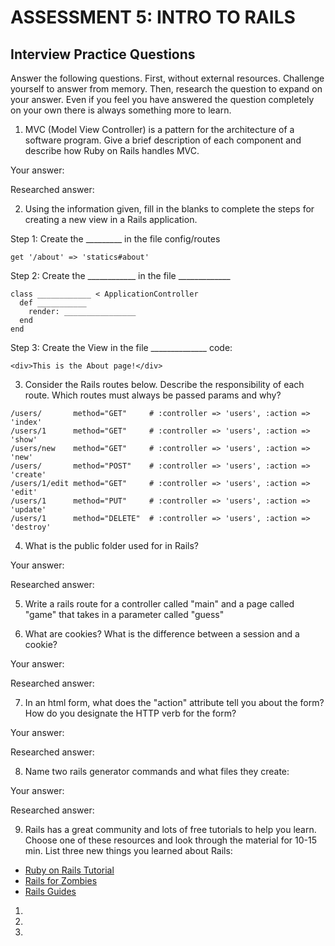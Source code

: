 # ASSESSMENT 5: INTRO TO RAILS
## Interview Practice Questions

Answer the following questions. First, without external resources. Challenge yourself to answer from memory. Then, research the question to expand on your answer. Even if you feel you have answered the question completely on your own there is always something more to learn.

1. MVC (Model View Controller) is a pattern for the architecture of a software program. Give a brief description of each component and describe how Ruby on Rails handles MVC.

  Your answer:

  Researched answer:



2. Using the information given, fill in the blanks to complete the steps for creating a new view in a Rails application.

  Step 1: Create the _________ in the file config/routes
  ```
  get '/about' => 'statics#about'
  ```

  Step 2: Create the ____________ in the file _____________
  ```
  class ____________ < ApplicationController
    def ___________
      render: ________________
    end
  end
  ```

  Step 3: Create the View in the file ______________
  code:
  ```
  <div>This is the About page!</div>
  ```


3. Consider the Rails routes below. Describe the responsibility of  each route. Which routes must always be passed params and why?

```
/users/       method="GET"     # :controller => 'users', :action => 'index'
/users/1      method="GET"     # :controller => 'users', :action => 'show'
/users/new    method="GET"     # :controller => 'users', :action => 'new'
/users/       method="POST"    # :controller => 'users', :action => 'create'
/users/1/edit method="GET"     # :controller => 'users', :action => 'edit'
/users/1      method="PUT"     # :controller => 'users', :action => 'update'
/users/1      method="DELETE"  # :controller => 'users', :action => 'destroy'
```





4. What is the public folder used for in Rails?

  Your answer:

  Researched answer:



5. Write a rails route for a controller called "main" and a page called "game" that takes in a parameter called "guess"



6. What are cookies? What is the difference between a session and a cookie?

  Your answer:

  Researched answer:



7. In an html form, what does the "action" attribute tell you about the form? How do you designate the HTTP verb for the form?

  Your answer:

  Researched answer:



8. Name two rails generator commands and what files they create:

  Your answer:

  Researched answer:


9. Rails has a great community and lots of free tutorials to help you learn. Choose one of these resources and look through the material for 10-15 min. List three new things you learned about Rails:
- [Ruby on Rails Tutorial](https://www.tutorialspoint.com/ruby-on-rails/index.htm)
- [Rails for Zombies](http://railsforzombies.org)
- [Rails Guides](http://guides.rubyonrails.org/getting_started.html)

1.

2.

3.
